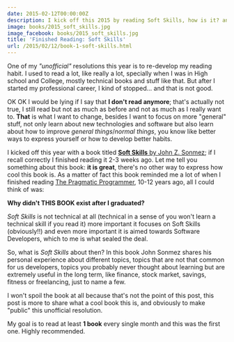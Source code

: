 ```yaml
---
date: 2015-02-12T00:00:00Z
description: I kick off this 2015 by reading Soft Skills, how is it? any good? I will
image: books/2015_soft_skills.jpg
image_facebook: books/2015_soft_skills.jpg
title: 'Finished Reading: Soft Skills'
url: /2015/02/12/book-1-soft-skills.html
---
```


One of my *"unofficial"* resolutions this year is to re-develop my reading habit. I used to read a lot, like really a lot, specially when I was in High school and College, mostly technical books and stuff like that. But after I started my professional career, I kind of stopped... and that is not good.

OK OK I would be lying if I say that **I don't read anymore**; that's actually not true, I still read but not as much as before and not as much as I really want to. **That** is what I want to change, besides I want to focus on more "general" stuff, not only learn about new technologies and software but also learn about how to improve *general things*/*normal things*, you know like better ways to express yourself or how to develop better habits.

I kicked off this year with a book titled [**Soft Skills** by John Z. Sonmez](http://www.manning.com/sonmez/); if I recall correctly I finished reading it 2-3 weeks ago. Let me tell you something about this book: **it is great**, there's no other way to express how cool this book is. As a matter of fact this book reminded me a lot of when I finished reading [The Pragmatic Programmer](https://pragprog.com/book/tpp/the-pragmatic-programmer), 10-12 years ago, all I could think of was:

**Why didn't THIS BOOK exist after I graduated?**

*Soft Skills* is not technical at all (technical in a sense of you won't learn a technical skill if you read it) more important it focuses on Soft Skills (obviously!!) and even more important it is aimed towards Software Developers, which to me is what sealed the deal.

So, what is *Soft Skills* about then? In this book John Sonmez shares his personal experience about different topics, topics that are not that common for us developers, topics you probably never thought about learning but are extremely useful in the long term, like finance, stock market, savings, fitness or freelancing, just to name a few.

I won't spoil the book at all because that's not the point of this post, this post is more to share what a cool book this is, and obviously to make "public" this unofficial resolution.

My goal is to read at least **1 book** every single month and this was the first one. Highly recommended.

